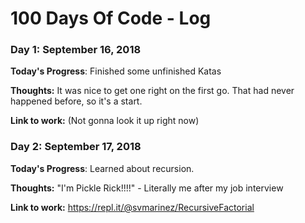 # 100 Days Of Code - Log

### Day 1: September 16, 2018

**Today's Progress**: Finished some unfinished Katas

**Thoughts:** It was nice to get one right on the first go. That had never happened before, so it's a start.

**Link to work:** (Not gonna look it up right now)

### Day 2: September 17, 2018

**Today's Progress**: Learned about recursion.

**Thoughts:** "I'm Pickle Rick!!!!" - Literally me after my job interview

**Link to work:** https://repl.it/@svmarinez/RecursiveFactorial
